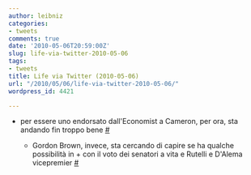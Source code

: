 ```yaml
---
author: leibniz
categories:
- tweets
comments: true
date: '2010-05-06T20:59:00Z'
slug: life-via-twitter-2010-05-06
tags:
- tweets
title: Life via Twitter (2010-05-06)
url: "/2010/05/06/life-via-twitter-2010-05-06/"
wordpress_id: 4421

---
```

* per essere uno endorsato dall'Economist a Cameron, per ora, sta andando fin troppo bene [#](https://twitter.com/leibniz/statuses/13508412306)

	
  * Gordon Brown, invece, sta cercando di capire se ha qualche possibilità in + con il voto dei senatori a vita e Rutelli e D'Alema vicepremier [#](https://twitter.com/leibniz/statuses/13509091848)


